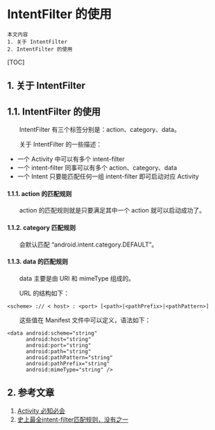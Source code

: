 # IntentFilter 的使用
	本文内容
	1. 关于 IntentFilter
	2. IntentFilter 的使用
[TOC]

## 1. 关于 IntentFilter

## 1.1. IntentFilter 的使用
　　IntentFilter 有三个标签分别是：action、category、data。

　　关于 IntentFilter 的一些描述：
* 一个 Activity 中可以有多个 intent-filter
* 一个 intent-filter 同事可以有多个 action、category、data
* 一个 Intent 只要能匹配任何一组 intent-filter 即可启动对应 Activity

#### 1.1.1. action 的匹配规则
　　action 的匹配规则就是只要满足其中一个 action 就可以启动成功了。


#### 1.1.2. category 匹配规则
　　会默认匹配 “android.intent.category.DEFAULT”。

#### 1.1.3. data 的匹配规则
　　data 主要是由 URI 和 mimeType 组成的。

　　URL 的结构如下：
```
<scheme> :// < host> : <port> [<path>|<pathPrefix>|<pathPattern>]
```

　　这些值在 Manifest 文件中可以定义，语法如下：

```
<data android:scheme="string"
      android:host="string"
      android:port="string"
      android:path="string"
      android:pathPattern="string"
      android:pathPrefix="string"
      android:mimeType="string" />
```


## 2. 参考文章
1. [Activity 必知必会](https://juejin.im/post/5aef0d215188253dc612991b)
2. [史上最全intent-filter匹配规则，没有之一](https://www.jianshu.com/p/7ebc63399968)